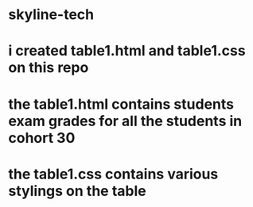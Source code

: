 # skyline-tech
# i created table1.html and table1.css on this repo
# the table1.html contains students exam grades for all the students in cohort 30
# the table1.css contains various stylings on the table
#